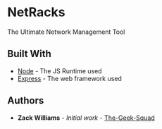 # NetRacks

The Ultimate Network Management Tool


## Built With

* [Node](https://nodejs.org) - The JS Runtime used
* [Express](https://expressjs.com/) - The web framework used


## Authors

* **Zack Williams** - *Initial work* - [The-Geek-Squad](https://github.com/The-Geek-Squad)
